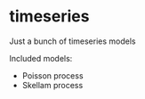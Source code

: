 # timeseries
Just a bunch of timeseries models

Included models:
- Poisson process
- Skellam process